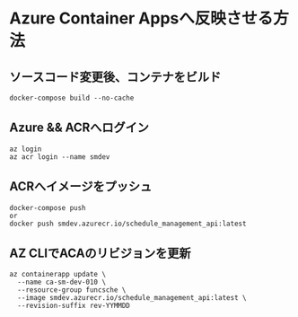 # Azure Container Appsへ反映させる方法

## ソースコード変更後、コンテナをビルド
`docker-compose build --no-cache`

## Azure && ACRへログイン
```
az login
az acr login --name smdev
```

## ACRへイメージをプッシュ
```
docker-compose push
or
docker push smdev.azurecr.io/schedule_management_api:latest
```

## AZ CLIでACAのリビジョンを更新
```
az containerapp update \
  --name ca-sm-dev-010 \
  --resource-group funcsche \
  --image smdev.azurecr.io/schedule_management_api:latest \
  --revision-suffix rev-YYMMDD
```
